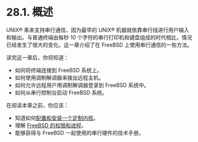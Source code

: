 # 28.1. 概述

UNIX® 素来支持串行通信，因为最早的 UNIX® 机器就依靠串行线进行用户输入和输出。与普通终端由每秒 10 个字符的串行打印机和键盘组成的时代相比，情况已经发生了很大的变化。这一章介绍了在 FreeBSD 上使用串行通信的一些方法。

读完这一章后，你将知道：

- 如何将终端连接到 FreeBSD 系统上。
- 如何使用调制解调器来拨出远程主机。
- 如何允许远程用户用调制解调器登录到 FreeBSD 系统中。
- 如何从串行控制台启动 FreeBSD 系统。

在阅读本章之前，你应该：

- 知道如何[配置和安装一个定制内核](https://docs.freebsd.org/en/books/handbook/kernelconfig/index.html#kernelconfig)。
- 理解 [FreeBSD 的权限和进程](https://docs.freebsd.org/en/books/handbook/basics/index.html#basics)。
- 能够获得与 FreeBSD 一起使用的串行硬件的技术手册。